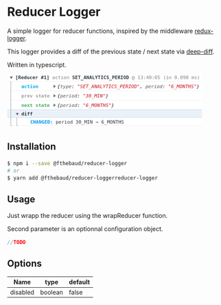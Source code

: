 # Reducer Logger

A simple logger for reducer functions, inspired by the middleware [redux-logger](https://github.com/LogRocket/redux-logger).

This logger provides a diff of the previous state / next state via [deep-diff](https://github.com/flitbit/diff).

Written in typescript.

![screenshot of reducer logger](screenshot.png)

## Installation

```bash
$ npm i --save @fthebaud/reducer-logger
# or
$ yarn add @fthebaud/reducer-loggerreducer-logger
```

## Usage

Just wrapp the reducer using the wrapReducer function.

Second parameter is an optionnal configuration object.

```js
//TODO
```

## Options

| Name     | type    | default |
| -------- | ------- | ------- |
| disabled | boolean | false   |
